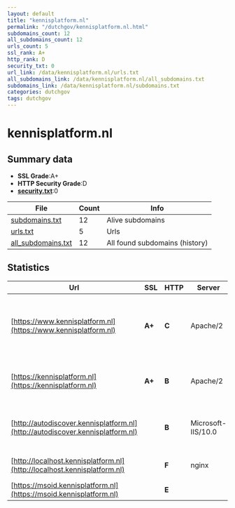 ```yaml
---
layout: default
title: "kennisplatform.nl"
permalink: "/dutchgov/kennisplatform.nl.html"
subdomains_count: 12
all_subdomains_count: 12
urls_count: 5
ssl_rank: A+
http_rank: D
security_txt: 0
url_link: /data/kennisplatform.nl/urls.txt
all_subdomains_link: /data/kennisplatform.nl/all_subdomains.txt
subdomains_link: /data/kennisplatform.nl/subdomains.txt
categories: dutchgov
tags: dutchgov
---
```



# kennisplatform.nl
## Summary data


 - **SSL Grade**:A+
 - **HTTP Security Grade**:D
 - **[security.txt](https://www.digitaleoverheid.nl/nieuws/standaard-security-txt-nu-verplicht-voor-overheid/)**:0


| File       | Count | Info |
|------------|-------|------|
|[subdomains.txt](/DutchGovScope/data/kennisplatform.nl/subdomains.txt)|12|Alive subdomains|
|[urls.txt](/DutchGovScope/data/kennisplatform.nl/urls.txt)|5|Urls|
|[all_subdomains.txt](/DutchGovScope/data/kennisplatform.nl/all_subdomains.txt)|12|All found subdomains (history)|


## Statistics


| Url | SSL | HTTP | Server | Cookie | HSTS | CORS | CTO | CSP | XFO | XXP | RP |FP| Tech |Title |
|--------|-------|-------|------|------|------|------|------|------|------|------|------|------|------|------|
|[https://www.kennisplatform.nl](https://www.kennisplatform.nl)| **A+**| **C**|Apache/2|:white_check_mark: |:white_check_mark: | :warning:| | | :white_check_mark: | :white_check_mark: | :white_check_mark: | |Apache HTTP Server:2 CodeIgniter HSTS PHP Slick jQuery|Voor al uw vrage...|
|[https://kennisplatform.nl](https://kennisplatform.nl)| **A+**| **B**|Apache/2| |:white_check_mark: | :warning:| | | :white_check_mark: | :white_check_mark: | :white_check_mark: | |Apache HTTP Server:2 CodeIgniter HSTS PHP||
|[http://autodiscover.kennisplatform.nl](http://autodiscover.kennisplatform.nl)| | **B**|Microsoft-IIS/10.0|:white_check_mark: |:white_check_mark: | | | | :white_check_mark: | :white_check_mark: | :white_check_mark: | |IIS:10.0 Microsoft ASP.NET Windows Server||
|[http://localhost.kennisplatform.nl](http://localhost.kennisplatform.nl)| | **F**|nginx| | | :warning:| | | | | :white_check_mark: | |Nginx|(404 Not Found)|
|[https://msoid.kennisplatform.nl](https://msoid.kennisplatform.nl)| | **E**|| | | | | | | | :white_check_mark: | ||Object moved|

